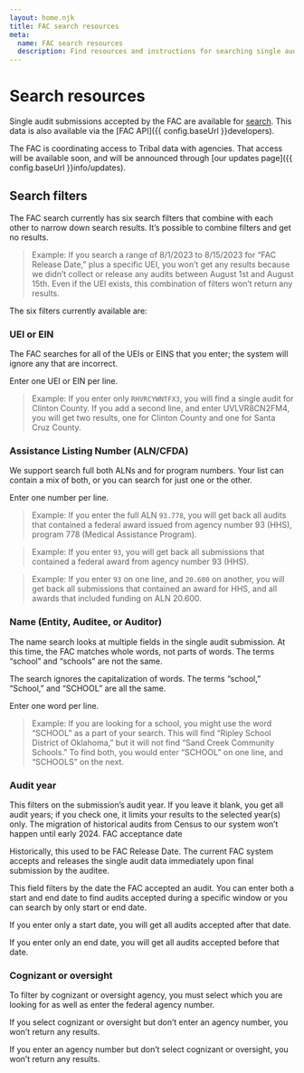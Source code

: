 ```yaml
---
layout: home.njk
title: FAC search resources
meta:
  name: FAC search resources
  description: Find resources and instructions for searching single audit data.
---
```


# Search resources

Single audit submissions accepted by the FAC are available for [search](https://app.fac.gov/dissemination/search/). This data is also available via the [FAC API]({{ config.baseUrl }}developers). 

The FAC is coordinating access to Tribal data with agencies. That access will be available soon, and will be announced through [our updates page]({{ config.baseUrl }}info/updates).

## Search filters

The FAC search currently has six search filters that combine with each other to narrow down search results. It’s possible to combine filters and get no results.

> Example: If you search a range of 8/1/2023 to 8/15/2023 for “FAC Release Date,”  plus a specific UEI, you won’t get any results because we didn’t collect or release any audits between August 1st and August 15th. Even if the UEI exists, this combination of filters won’t return any results.

The six filters currently available are:

### UEI or EIN

The FAC searches for all of the UEIs or EINS that you enter; the system will ignore any that are incorrect.

Enter one UEI or EIN per line.

> Example: If you enter only `RHVRCYWNTFX3`, you will find a single audit for Clinton County. If you add a second line, and enter UVLVR8CN2FM4, you will get two results, one for Clinton County and one for Santa Cruz County.

### Assistance Listing Number (ALN/CFDA)

We support search full both ALNs and for program numbers. Your list can contain a mix of both, or you can search for just one or the other.

Enter one number per line.

> Example: If you enter the full ALN `93.778`, you will get back all audits that contained a federal award issued from agency number 93 (HHS), program 778 (Medical Assistance Program).

> Example: If you enter `93`, you will get back all submissions that contained a federal award from agency number 93 (HHS).

> Example: If you enter `93` on one line, and `20.600` on another, you will get back all submissions that contained an award for HHS, and all awards that included funding on ALN 20.600. 

### Name (Entity, Auditee, or Auditor)
The name search looks at multiple fields in the single audit submission. At this time, the FAC matches whole words, not parts of words. The terms “school” and “schools” are not the same.

The search ignores the capitalization of words. The terms “school,” “School,” and “SCHOOL” are all the same.

Enter one word per line.

> Example: If  you are looking for a school, you might use the word “SCHOOL” as a part of your search. This will find “Ripley School District of Oklahoma,” but it will not find “Sand Creek Community Schools.” To find both, you would enter “SCHOOL” on one line, and “SCHOOLS” on the next. 

### Audit year

This filters on the submission’s audit year. If you leave it blank, you get all audit years; if you check one, it limits your results to the selected year(s) only. The migration of historical audits from Census to our system won’t happen until early 2024.
FAC acceptance date

Historically, this used to be FAC Release Date.  The current FAC system accepts and releases the single audit data immediately upon final submission by the auditee.

This field filters by the date the FAC accepted an audit. You can enter both a start and end date to find audits accepted during a specific window or you can search by only start or end date.

If you enter only a start date, you will get all audits accepted after that date.

If you enter only an end date, you will get all audits accepted before that date.

### Cognizant or oversight

To filter by cognizant or oversight agency, you must select which you are looking for as well as enter the federal agency number. 

If you select cognizant or oversight but don’t enter an agency number, you won’t return any results. 

If you enter an agency number but don’t select cognizant or oversight, you won’t return any results.
